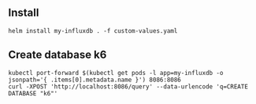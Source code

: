 ## Install

```
helm install my-influxdb . -f custom-values.yaml
```

## Create database k6

```
kubectl port-forward $(kubectl get pods -l app=my-influxdb -o jsonpath='{ .items[0].metadata.name }') 8086:8086
curl -XPOST 'http://localhost:8086/query' --data-urlencode 'q=CREATE DATABASE "k6"'
```


